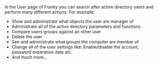 ﻿In the User page of Franky you can search after active directory users and perform many different actions.
For example:

* Show and administrate what objects the user are manager of
* Administrate all of the active directory parameters and functions
* Compare users groups against an other user
* Delete the user
* See and administrate what groups the computer are member of
* Change all of the user settings like: Enable/disable the account, password experation date etc.
* And much more...